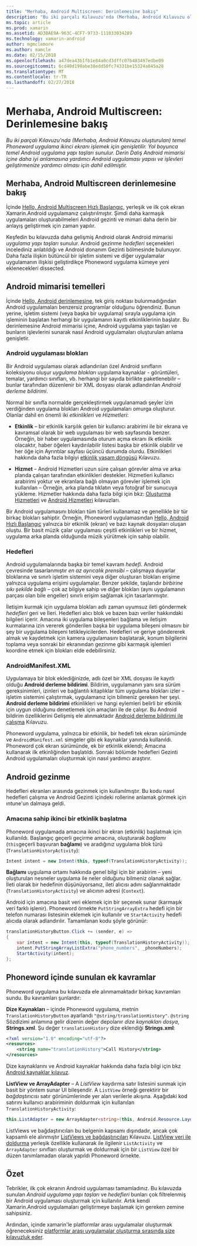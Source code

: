 ```yaml
---
title: "Merhaba, Android Multiscreen: Derinlemesine bakış"
description: "Bu iki parçalı Kılavuzu'nda (Merhaba, Android Kılavuzu oluşturulan) temel Phoneword uygulama ikinci ekranı işlemek için genişletilir. Yol boyunca temel Android uygulama yapı taşları sunulur. Derin Dalış Android mimarisi içine daha iyi anlamasına yardımcı Android uygulaması yapısı ve işlevleri geliştirmenize yardımcı olması için dahil edilmiştir."
ms.topic: article
ms.prod: xamarin
ms.assetid: AD3BAE9A-963C-4CF7-9733-111033034289
ms.technology: xamarin-android
author: mgmclemore
ms.author: mamcle
ms.date: 02/15/2018
ms.openlocfilehash: a47dea43b1fb1e84a0cd3dffc07b483497edbe09
ms.sourcegitcommit: 6cd40d190abe38edd50fc74331be15324a845a28
ms.translationtype: MT
ms.contentlocale: tr-TR
ms.lasthandoff: 02/27/2018
---
```

# <a name="hello-android-multiscreen-deep-dive"></a>Merhaba, Android Multiscreen: Derinlemesine bakış

_Bu iki parçalı Kılavuzu'nda (Merhaba, Android Kılavuzu oluşturulan) temel Phoneword uygulama ikinci ekranı işlemek için genişletilir. Yol boyunca temel Android uygulama yapı taşları sunulur. Derin Dalış Android mimarisi içine daha iyi anlamasına yardımcı Android uygulaması yapısı ve işlevleri geliştirmenize yardımcı olması için dahil edilmiştir._

## <a name="hello-android-multiscreen-deep-dive"></a>Merhaba, Android Multiscreen derinlemesine bakış

İçinde [Hello, Android Multiscreen Hızlı Başlangıç](~/android/get-started/hello-android-multiscreen/hello-android-multiscreen-quickstart.md), yerleşik ve ilk çok ekran Xamarin.Android uygulamanız çalıştırılmıştır.
Şimdi daha karmaşık uygulamaları oluşturabilmeleri Android gezinti ve mimari daha derin bir anlayış geliştirmek için zaman yapılır.

Keşfedin bu kılavuzda daha gelişmiş Android olarak Android mimarisi *uygulama yapı taşları* sunulur. Android gezinme *hedefleri* seçenekleri incelediniz anlatıldığı ve Android donanım Gezinti bölmesinde bulunuyor. Daha fazla ilişkin bütüncül bir işletim sistemi ve diğer uygulamalar uygulamanın ilişkisi geliştirdikçe Phoneword uygulama kümeye yeni eklenecekleri dissected.


## <a name="android-architecture-basics"></a>Android mimarisi temelleri

İçinde [Hello, Android derinlemesine](~/android/get-started/hello-android/hello-android-deepdive.md), tek giriş noktası bulunmadığından Android uygulamaları benzersiz programlar olduğunu öğrendiniz. Bunun yerine, işletim sistemi (veya başka bir uygulama) sırayla uygulama için işleminin başlatan herhangi bir uygulamanın kayıtlı etkinliklerinin başlatır. Bu derinlemesine Android mimarisi içine, Android uygulama yapı taşları ve bunların işlevlerini sunarak nasıl Android uygulamaları oluşturulan anlama genişletir.

<a name="AndroidApplicationBlocks" />

### <a name="android-application-blocks"></a>Android uygulaması blokları

Bir Android uygulaması olarak adlandırılan özel Android sınıfların koleksiyonu oluşur *uygulama blokları* uygulama kaynaklar - görüntüleri, temalar, yardımcı sınıfları, vb. herhangi bir sayıda birlikte paketlenebilir &ndash; bunlar tarafından düzenlenir bir XML dosyası olarak adlandırılan *Android derleme bildirimi*.

Normal bir sınıfla normalde gerçekleştirmek uygulanamadı şeyler izin verdiğinden uygulama blokları Android uygulamaları omurga oluşturur. Olanlar dahil en önemli iki _etkinlikleri_ ve _Hizmetleri_:

-   **Etkinlik** &ndash; bir etkinlik karşılık gelen bir kullanıcı arabirimi ile bir ekrana ve kavramsal olarak bir web uygulaması bir web sayfasında benzer. Örneğin, bir haber uygulamasında oturum açma ekranı ilk etkinlik olacaktır, haber öğeleri kaydırılabilir listesi başka bir etkinlik olabilir ve her öğe için Ayrıntılar sayfası üçüncü durumda olurdu. Etkinlikleri hakkında daha fazla bilgiyi [etkinlik yaşam döngüsü](~/android/app-fundamentals/activity-lifecycle/index.md) Kılavuzu.

-   **Hizmet** &ndash; Android Hizmetleri uzun süre çalışan görevler alma ve arka planda çalışan tarafından etkinlikleri destekler. Hizmetleri kullanıcı arabirimi yoktur ve ekranlara bağlı olmayan görevler işlemek için kullanılan &ndash; Örneğin, arka planda tıklatın veya fotoğraf bir sunucuya yükleme. Hizmetler hakkında daha fazla bilgi için bkz: [Oluşturma Hizmetleri](~/android/app-fundamentals/services/index.md) ve [Android Hizmetleri](~/android/app-fundamentals/services/index.md) kılavuzları.


Bir Android uygulamasını blokları tüm türleri kullanamaz ve genellikle bir tür birkaç blokları sahiptir. Örneğin, Phoneword uygulamasından [Hello, Android Hızlı Başlangıç](~/android/get-started/hello-android/hello-android-quickstart.md) yalnızca bir etkinlik (ekran) ve bazı kaynak dosyaları oluşan oluştu. Bir basit müzik çalar uygulaması çeşitli etkinlikleri ve bir hizmet, uygulama arka planda olduğunda müzik yürütmek için sahip olabilir.

### <a name="intents"></a>Hedefleri

Android uygulamalarında başka bir temel kavram *hedefi*.
Android çevresinde tasarlanmıştır *en az ayrıcalık prensibi* &ndash; çalışmaya duyarlar bloklarına ve sınırlı işletim sistemini veya diğer oluşturan blokları erişime yalnızca uygulama erişimi uygulamalar. Benzer şekilde, taşlarıdır *birbirine sıkı şekilde bağlı* &ndash; çok az bilgiye sahip ve diğer blokları (aynı uygulamanın parçası olan bile engeller) sınırlı erişim sağlamak için tasarlanmıştır.

İletişim kurmak için uygulama blokları adlı zaman uyumsuz ileti göndermek *hedefleri* geri ve İleri. Hedefleri alıcı blok ve bazen bazı veriler hakkındaki bilgileri içerir. Amacına iki uygulama bileşenleri bağlama ve iletişim kurmalarına izin vererek gönderilen başka bir uygulama bileşeni olmasını bir şey bir uygulama bileşeni tetikleyicilerden. Hedefleri ve geriye göndererek almak ve kaydetmek için kamera uygulamasını başlatarak, konum bilgilerini toplama veya sonraki bir ekranından gezinme gibi karmaşık işlemleri koordine etmek için blokları elde edebilirsiniz.

<a name="AndroidManifestXML" />

### <a name="androidmanifestxml"></a>AndroidManifest.XML

Uygulamaya bir blok eklediğinizde, adlı özel bir XML dosyası ile kayıtlı olduğu **Android derleme bildirimi**. Bildirim, uygulamanın yanı sıra sürüm gereksinimleri, izinleri ve bağlantılı kitaplıklar tüm uygulama blokları izler &ndash; işletim sistemini çalıştırmak, uygulamanız için bilmeniz gereken her şeyi. **Android derleme bildirimi** etkinlikleri ve hangi eylemleri belirli bir etkinlik için uygun olduğunu denetlemek için amaçları ile de çalışır. Bu Android bildirim özelliklerini Gelişmiş ele alınmaktadır [Android derleme bildirimi ile çalışma](~/android/platform/android-manifest.md) Kılavuzu.

Phoneword uygulama, yalnızca bir etkinlik, bir hedefi tek ekran sürümünde ve `AndroidManifest.xml` simgeler gibi ek kaynaklar yanında kullanıldı. Phoneword çok ekran sürümünde, ek bir etkinlik eklendi; Amacına kullanarak ilk etkinliğinden başlatıldı. Sonraki bölümde hedefleri Gezinti Android uygulamaları oluşturmak için nasıl yardımcı araştırır.

## <a name="android-navigation"></a>Android gezinme

Hedefleri ekranları arasında gezinmek için kullanılmıştır. Bu kodu nasıl hedefleri çalışma ve Android Gezinti içindeki rollerine anlamak görmek için ıntune'un dalmaya geldi.


### <a name="launching-a-second-activity-with-an-intent"></a>Amacına sahip ikinci bir etkinlik başlatma

Phoneword uygulamada amacına ikinci bir ekran (etkinlik) başlatmak için kullanıldı. Başlangıç geçerli geçirme amacına, oluşturarak *bağlamı* (`this`geçerli başvuran **bağlamı**) ve aradığınız uygulama blok türü (`TranslationHistoryActivity`):

```csharp
Intent intent = new Intent(this, typeof(TranslationHistoryActivity));
```

**Bağlamı** uygulama ortamı hakkında genel bilgi için bir arabirim &ndash; yeni oluşturulan nesneler uygulama ile neler olduğunu bilmeniz olanak sağlar. İleti olarak bir hedefinin düşünüyorsanız, ileti alıcısı adını sağlanmaktadır (`TranslationHistoryActivity`) ve alıcının adresi (`Context`).

Android için amacına basit veri eklemek için bir seçenek sunar (karmaşık veri farklı işlenir). Phoneword örnekte `PutStringArrayExtra` hedefi için bir telefon numarası listesinin eklemek için kullanılır ve `StartActivity` hedefi alıcıda olarak adlandırılır. Tamamlanan kodu şöyle görünür:

```csharp
translationHistoryButton.Click += (sender, e) =>
{
    var intent = new Intent(this, typeof(TranslationHistoryActivity));
    intent.PutStringArrayListExtra("phone_numbers", _phoneNumbers);
    StartActivity(intent);
};
```


## <a name="additional-concepts-introduced-in-phoneword"></a>Phoneword içinde sunulan ek kavramlar

Phoneword uygulama bu kılavuzda ele alınmamaktadır birkaç kavramları sundu. Bu kavramları şunlardır:

**Dize Kaynakları** &ndash; içinde Phoneword uygulama, metnin `TranslationHistoryButton` ayarlandı `"@string/translationHistory"`. `@string` Sözdizimi anlamına gelir dizenin değer depolanır _dize kaynakları dosya_, **Strings.xml**. Şu değer `translationHistory` dize eklendiği **Strings.xml**:

```xml
<?xml version="1.0" encoding="utf-8"?>
<resources>
    <string name="translationHistory">Call History</string>
</resources>
```

Dize kaynaklarını ve Android kaynaklar hakkında daha fazla bilgi için bkz [Android kaynaklar kılavuz](~/android/app-fundamentals/resources-in-android/index.md).

**ListView ve ArrayAdapter** &ndash; A _ListView_ kaydırma satır listesini sunmak için basit bir yöntem sunar UI bileşendir. A `ListView` örneği gerektirir bir _bağdaştırıcısı_ satır görünümlerinde yer alan verilerle akışına. Aşağıdaki kod satırını kullanıcı arabiriminin doldurmak için kullanılan `TranslationHistoryActivity`:

```csharp
this.ListAdapter = new ArrayAdapter<string>(this, Android.Resource.Layout.SimpleListItem1, phoneNumbers);
```

ListViews ve bağdaştırıcıları bu belgenin kapsamı dışındadır, ancak çok kapsamlı ele alınmıştır [ListViews ve bağdaştırıcıları](~/android/user-interface/layouts/list-view/index.md) Kılavuzu.
[ListView veri ile doldurma](~/android/user-interface/layouts/list-view/populating.md) yerleşik özellikle kullanarak ile ilgilenir `ListActivity` ve `ArrayAdapter` sınıfları oluşturmak ve doldurmak için bir `ListView` özel bir düzen tanımlamadan olarak yapıldı Phoneword örnekte.


## <a name="summary"></a>Özet

Tebrikler, ilk çok ekranın Android uygulaması tamamladınız. Bu kılavuzda sunulan *Android uygulama yapı taşları* ve *hedefleri* bunları çok filtrelenmiş bir Android uygulaması oluşturmak için kullanılır. Artık kendi Xamarin.Android uygulamaları geliştirmeye başlamak için gereken zemine sahipsiniz.

Ardından, içinde xamarin'le platformlar arası uygulamalar oluşturmak öğreneceksiniz [platformlar arası uygulamalar oluşturma sırasında size kılavuzluk eder](~/cross-platform/app-fundamentals/building-cross-platform-applications/index.md).
